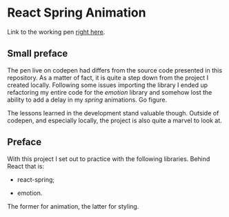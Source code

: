 # React Spring Animation

Link to the working pen [right here](https://codepen.io/borntofrappe/full/BvyJmb).

## Small preface

The pen live on codepen had differs from the source code presented in this repository. As a matter of fact, it is quite a step down from the project I created locally. Following some issues importing the library I ended up refactoring my entire code for the _emotion_ library and somehow lost the ability to add a delay in my _spring_ animations. Go figure.

The lessons learned in the development stand valuable though. Outside of codepen, and especially locally, the project is also quite a marvel to look at.

## Preface

With this project I set out to practice with the following libraries. Behind React that is:

- react-spring;

- emotion.

The former for animation, the latter for styling.
